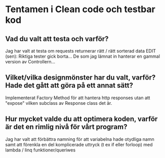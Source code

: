 # Tentamen i Clean code och testbar kod

## Vad du valt att testa och varför?
Jag har valt at testa om requests returnerar rätt / rätt sorterad data
EDIT (sen): Riktiga tester gick borta... De som jag lämnat in hanterar en gammal version av Controllern...

## Vilket/vilka designmönster har du valt, varför? Hade det gått att göra på ett annat sätt?
Implementerat Factory Method för att hantera http responses utan att "expose" vilken subclass av Response class det är.

## Hur mycket valde du att optimera koden, varför är det en rimlig nivå för vårt program?
Jag har valt att förbättra namning för att variabelna hade otydliga namn samt att förenkla en del komplicerade uttryck (t ex if eller forloop) med lambda / linq funktioner/queriwes
